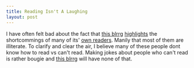 ```yaml
---
title: Reading Isn't A Laughing
layout: post
---
```


I have often felt bad about the fact that [this blrrg][3] [highlights][1] the shortcommings of many of its' [own readers][2]. Manily that most of them are illiterate. To clarify and clear the air, I believe many of these people dont know how to read vs can't read. Making jokes about people who can't read is rather bougie and [this blrrg][3] will have none of that.

[1]: http://cloudbacon.com/2011-12-19-People-Can-Not-Read
[2]: https://gimmebar.com/view/50340ae129ca15593d000005/big
[3]: https://gimmebar.com/view/528bbed3aac422ce02000015/big
